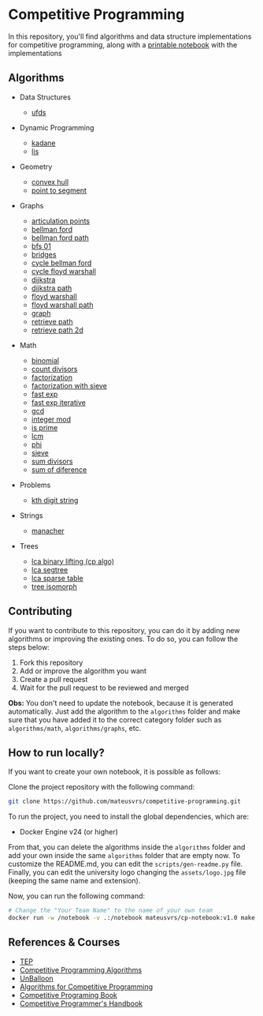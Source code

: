 # Competitive Programming

In this repository, you'll find algorithms and data structure implementations for competitive programming, along with a [printable notebook](./notebook.pdf) with the implementations

## Algorithms

- Data Structures
  - [ufds](/algorithms/data-structures/ufds.cpp)

- Dynamic Programming
  - [kadane](/algorithms/dynamic-programming/kadane.cpp)
  - [lis](/algorithms/dynamic-programming/lis.cpp)

- Geometry
  - [convex hull](/algorithms/geometry/convex-hull.cpp)
  - [point to segment](/algorithms/geometry/point-to-segment.cpp)

- Graphs
  - [articulation points](/algorithms/graphs/articulation-points.cpp)
  - [bellman ford](/algorithms/graphs/bellman-ford.cpp)
  - [bellman ford path](/algorithms/graphs/bellman-ford-path.cpp)
  - [bfs 01](/algorithms/graphs/bfs-01.cpp)
  - [bridges](/algorithms/graphs/bridges.cpp)
  - [cycle bellman ford](/algorithms/graphs/cycle-bellman-ford.cpp)
  - [cycle floyd warshall](/algorithms/graphs/cycle-floyd-warshall.cpp)
  - [dijkstra](/algorithms/graphs/dijkstra.cpp)
  - [dijkstra path](/algorithms/graphs/dijkstra-path.cpp)
  - [floyd warshall](/algorithms/graphs/floyd-warshall.cpp)
  - [floyd warshall path](/algorithms/graphs/floyd-warshall-path.cpp)
  - [graph](/algorithms/graphs/graph.cpp)
  - [retrieve path](/algorithms/graphs/retrieve-path.cpp)
  - [retrieve path 2d](/algorithms/graphs/retrieve-path-2d.cpp)

- Math
  - [binomial](/algorithms/math/binomial.cpp)
  - [count divisors](/algorithms/math/count-divisors.cpp)
  - [factorization](/algorithms/math/factorization.cpp)
  - [factorization with sieve](/algorithms/math/factorization-with-sieve.cpp)
  - [fast exp](/algorithms/math/fast-exp.cpp)
  - [fast exp iterative](/algorithms/math/fast-exp-iterative.cpp)
  - [gcd](/algorithms/math/gcd.cpp)
  - [integer mod](/algorithms/math/integer-mod.cpp)
  - [is prime](/algorithms/math/is-prime.cpp)
  - [lcm](/algorithms/math/lcm.cpp)
  - [phi](/algorithms/math/phi.cpp)
  - [sieve](/algorithms/math/sieve.cpp)
  - [sum divisors](/algorithms/math/sum-divisors.cpp)
  - [sum of diference](/algorithms/math/sum-of-diference.cpp)

- Problems
  - [kth digit string](/algorithms/problems/kth-digit-string.cpp)

- Strings
  - [manacher](/algorithms/strings/manacher.cpp)

- Trees
  - [lca binary lifting (cp algo)](/algorithms/trees/lca-binary-lifting-(cp-algo).cpp)
  - [lca segtree](/algorithms/trees/lca-segtree.cpp)
  - [lca sparse table](/algorithms/trees/lca-sparse-table.cpp)
  - [tree isomorph](/algorithms/trees/tree_isomorph.cpp)

## Contributing

If you want to contribute to this repository, you can do it by adding new algorithms or improving the existing ones. To do so, you can follow the steps below:

1. Fork this repository
2. Add or improve the algorithm you want
3. Create a pull request
4. Wait for the pull request to be reviewed and merged

**Obs:** You don't need to update the notebook, because it is generated automatically. Just add the algorithm to the `algorithms` folder and make sure that you have added it to the correct category folder such as `algorithms/math`, `algorithms/graphs`, etc.

## How to run locally?

If you want to create your own notebook, it is possible as follows:

Clone the project repository with the following command:

```bash
git clone https://github.com/mateusvrs/competitive-programming.git
```

To run the project, you need to install the global dependencies, which are:

- Docker Engine v24 (or higher)

From that, you can delete the algorithms inside the `algorithms` folder and add your own inside the same `algorithms` folder that are empty now. To customize the README.md, you can edit the `scripts/gen-readme.py` file. Finally, you can edit the university logo changing the `assets/logo.jpg` file (keeping the same name and extension).

Now, you can run the following command:

```bash
# Change the "Your Team Name" to the name of your own team
docker run -w /notebook -v .:/notebook mateusvrs/cp-notebook:v1.0 make team_name="Your Team Name"      
```

## References & Courses

- [TEP](https://github.com/edsomjr/TEP)
- [Competitive Programming Algorithms](https://github.com/iagorrr/Competitive-Programming-Algorithms)
- [UnBalloon](https://github.com/UnBalloon/programacao-competitiva)
- [Algorithms for Competitive Programming](https://cp-algorithms.com/)
- [Competitive Programing Book](https://cpbook.net/details?cp=4)
- [Competitive Programmer's Handbook](https://cses.fi/book/book.pdf)

